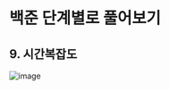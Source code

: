 # 백준 단계별로 풀어보기
## 9. 시간복잡도

![image](https://github.com/user-attachments/assets/278206b2-95e9-4ac5-9ee9-3f5a59de4e54)
